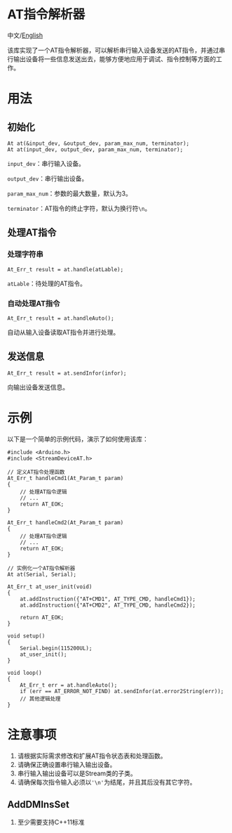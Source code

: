 # AT指令解析器

中文/[English](README_en.md)

该库实现了一个AT指令解析器，可以解析串行输入设备发送的AT指令，并通过串行输出设备将一些信息发送出去，能够方便地应用于调试、指令控制等方面的工作。

# 用法

## 初始化

    At at(&input_dev, &output_dev, param_max_num, terminator);
    At at(input_dev, output_dev, param_max_num, terminator);

`input_dev`：串行输入设备。

`output_dev`：串行输出设备。

`param_max_num`：参数的最大数量，默认为3。

`terminator`：AT指令的终止字符，默认为换行符`\n`。

## 处理AT指令

### 处理字符串

    At_Err_t result = at.handle(atLable);

`atLable`：待处理的AT指令。

### 自动处理AT指令

    At_Err_t result = at.handleAuto();

自动从输入设备读取AT指令并进行处理。

## 发送信息

    At_Err_t result = at.sendInfor(infor);

向输出设备发送信息。

# 示例

以下是一个简单的示例代码，演示了如何使用该库：


    #include <Arduino.h>
    #include <StreamDeviceAT.h>

    // 定义AT指令处理函数
    At_Err_t handleCmd1(At_Param_t param)
    {
        // 处理AT指令逻辑
        // ...
        return AT_EOK;
    }

    At_Err_t handleCmd2(At_Param_t param)
    {
        // 处理AT指令逻辑
        // ...
        return AT_EOK;
    }

    // 实例化一个AT指令解析器
    At at(Serial, Serial);

    At_Err_t at_user_init(void)
    {
        at.addInstruction({"AT+CMD1", AT_TYPE_CMD, handleCmd1});
        at.addInstruction({"AT+CMD2", AT_TYPE_CMD, handleCmd2});

        return AT_EOK;
    }

    void setup()
    {
        Serial.begin(115200UL);
        at_user_init();
    }

    void loop()
    {
        At_Err_t err = at.handleAuto();
        if (err == AT_ERROR_NOT_FIND) at.sendInfor(at.error2String(err));
        // 其他逻辑处理
    }

# 注意事项

1. 请根据实际需求修改和扩展AT指令状态表和处理函数。
2. 请确保正确设置串行输入输出设备。
3. 串行输入输出设备可以是Stream类的子类。
4. 请确保每次指令输入必须以`'\n'`为结尾，并且其后没有其它字符。

## AddDMInsSet

1. 至少需要支持C++11标准
